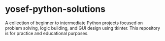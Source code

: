 # yosef-python-solutions
A collection of beginner to intermediate Python projects focused on problem solving, logic building, and GUI design using tkinter. This repository is for practice and educational purposes.
